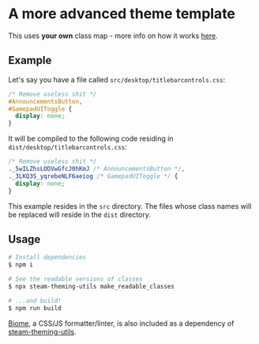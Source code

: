 # A more advanced theme template

This uses **your own** class map - more info on how it works [here][steam-theming-utils].

## Example

Let's say you have a file called `src/desktop/titlebarcontrols.css`:

```css
/* Remove useless shit */
#AnnouncementsButton,
#GamepadUIToggle {
  display: none;
}
```

It will be compiled to the following code residing in `dist/desktop/titlebarcontrols.css`:

```css
/* Remove useless shit */
._5wILZhsLODVwGfcJ0hKmJ /* AnnouncementsButton */,
._3LKQ3S_yqrebeNLF6aeiog /* GamepadUIToggle */ {
  display: none;
}
```

This example resides in the `src` directory. The files whose class names will be replaced will reside in the `dist` directory.

## Usage

```sh
# Install dependencies
$ npm i

# See the readable versions of classes
$ npx steam-theming-utils make_readable_classes

# ...and build!
$ npm run build
```

[Biome](biome), a CSS/JS formatter/linter, is also included as a dependency of [steam-theming-utils](steam-theming-utils).

[biome]: https://biomejs.dev
[steam-theming-utils]: https://github.com/ricewind012/steam-theming-utils
